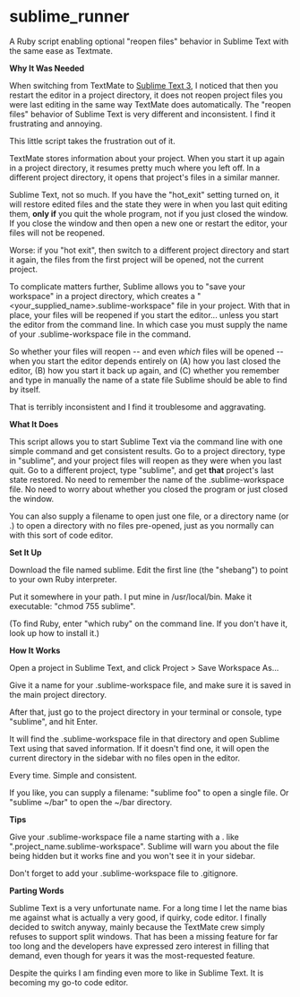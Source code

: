 # sublime_runner
A Ruby script enabling optional "reopen files" behavior in Sublime Text with the same ease as Textmate.

**Why It Was Needed**

When switching from TextMate to [Sublime Text 3](https://www.sublimetext.com/3), I noticed that then you restart the editor in a project directory, it does not reopen project files you were last editing  in the same way TextMate does automatically. The "reopen files" behavior of Sublime Text is very different and inconsistent. I find it frustrating and annoying.

This little script takes the frustration out of it.

TextMate stores information about your project. When you start it up again in a project directory, it resumes pretty much where you left off. In a different project directory, it opens that project's files in a similar manner.

Sublime Text, not so much. If you have the "hot_exit" setting turned on, it will restore edited files and the state they were in when you last quit editing them, **only if** you quit the whole program, not if you just closed the window. If you close the window and then open a new one or restart the editor, your files will not be reopened.

Worse: if you "hot exit", then switch to a different project directory and start it again, the files from the first project will be opened, not the current project.

To complicate matters further, Sublime allows you to "save your workspace" in a project directory, which creates a "<your_supplied_name>.sublime-workspace" file in your project. With that in place, your files will be reopened if you start the editor... unless you start the editor from the command line. In which case you must supply the name of your .sublime-workspace file in the command.

So whether your files will reopen -- and even *which* files will be opened -- when you start the editor depends entirely on (A) how you last closed the editor, (B) how you start it back up again, and (C) whether you remember and type in manually the name of a state file Sublime should be able to find by itself.

That is terribly inconsistent and I find it troublesome and aggravating.

**What It Does**

This script allows you to start Sublime Text via the command line with one simple command and get consistent results. Go to a project directory, type in "sublime", and your project files will reopen as they were when you last quit. Go to a different project, type "sublime", and get **that** project's last state restored. No need to remember the name of the .sublime-workspace file. No need to worry about whether you closed the program or just closed the window.

You can also supply a filename to open just one file, or a directory name (or .) to open a directory with no files pre-opened, just as you normally can with this sort of code editor.

**Set It Up**

Download the file named sublime. Edit the first line (the "shebang") to point to your own Ruby interpreter.

Put it somewhere in your path. I put mine in /usr/local/bin. Make it executable: "chmod 755 sublime".

(To find Ruby, enter "which ruby" on the command line. If you don't have it, look up how to install it.)

**How It Works**

Open a project in Sublime Text, and click Project > Save Workspace As...

Give it a name for your .sublime-workspace file, and make sure it is saved in the main project directory.

After that, just go to the project directory in your terminal or console, type "sublime", and hit Enter.

It will find the .sublime-workspace file in that directory and open Sublime Text using that saved information. If it doesn't find one, it will open the current directory in the sidebar with no files open in the editor.

Every time. Simple and consistent.

If you like, you can supply a filename: "sublime foo" to open a single file. Or "sublime ~/bar" to open the ~/bar directory.

**Tips**

Give your .sublime-workspace file a name starting with a . like ".project_name.sublime-workspace". Sublime will warn you about the file being hidden but it works fine and you won't see it in your sidebar.

Don't forget to add your .sublime-workspace file to .gitignore.

**Parting Words**

Sublime Text is a very unfortunate name. For a long time I let the name bias me against what is actually a very good, if quirky, code editor. I finally decided to switch anyway, mainly because the TextMate crew simply refuses to support split windows. That has been a missing feature for far too long and the developers have expressed zero interest in filling that demand, even though for years it was the most-requested feature.

Despite the quirks I am finding even more to like in Sublime Text. It is becoming my go-to code editor.
